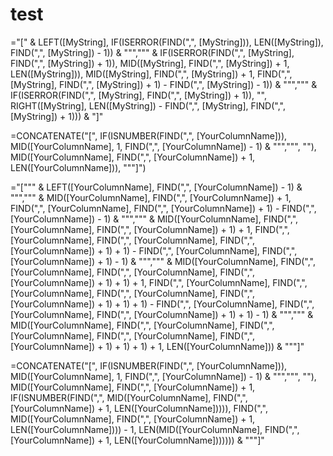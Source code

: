 # test
="[" & LEFT([MyString], IF(ISERROR(FIND(",", [MyString])), LEN([MyString]), FIND(",", [MyString]) - 1)) & """,""" & IF(ISERROR(FIND(",", [MyString], FIND(",", [MyString]) + 1)), MID([MyString], FIND(",", [MyString]) + 1, LEN([MyString])), MID([MyString], FIND(",", [MyString]) + 1, FIND(",", [MyString], FIND(",", [MyString]) + 1) - FIND(",", [MyString]) - 1)) & """,""" & IF(ISERROR(FIND(",", [MyString], FIND(",", [MyString]) + 1)), "", RIGHT([MyString], LEN([MyString]) - FIND(",", [MyString], FIND(",", [MyString]) + 1))) & "]"

=CONCATENATE("[", IF(ISNUMBER(FIND(",", [YourColumnName])), MID([YourColumnName], 1, FIND(",", [YourColumnName]) - 1) & """,""", ""), MID([YourColumnName], FIND(",", [YourColumnName]) + 1, LEN([YourColumnName])), """]")


="[""" & LEFT([YourColumnName], FIND(",", [YourColumnName]) - 1) & """,""" & MID([YourColumnName], FIND(",", [YourColumnName]) + 1, FIND(",", [YourColumnName], FIND(",", [YourColumnName]) + 1) - FIND(",", [YourColumnName]) - 1) & """,""" & MID([YourColumnName], FIND(",", [YourColumnName], FIND(",", [YourColumnName]) + 1) + 1, FIND(",", [YourColumnName], FIND(",", [YourColumnName], FIND(",", [YourColumnName]) + 1) + 1) - FIND(",", [YourColumnName], FIND(",", [YourColumnName]) + 1) - 1) & """,""" & MID([YourColumnName], FIND(",", [YourColumnName], FIND(",", [YourColumnName], FIND(",", [YourColumnName]) + 1) + 1) + 1, FIND(",", [YourColumnName], FIND(",", [YourColumnName], FIND(",", [YourColumnName], FIND(",", [YourColumnName]) + 1) + 1) + 1) - FIND(",", [YourColumnName], FIND(",", [YourColumnName], FIND(",", [YourColumnName]) + 1) + 1) - 1) & """,""" & MID([YourColumnName], FIND(",", [YourColumnName], FIND(",", [YourColumnName], FIND(",", [YourColumnName], FIND(",", [YourColumnName]) + 1) + 1) + 1) + 1, LEN([YourColumnName])) & """]"

=CONCATENATE("[", IF(ISNUMBER(FIND(",", [YourColumnName])), MID([YourColumnName], 1, FIND(",", [YourColumnName]) - 1) & """,""", ""), MID([YourColumnName], FIND(",", [YourColumnName]) + 1, IF(ISNUMBER(FIND(",", MID([YourColumnName], FIND(",", [YourColumnName]) + 1, LEN([YourColumnName])))), FIND(",", MID([YourColumnName], FIND(",", [YourColumnName]) + 1, LEN([YourColumnName]))) - 1, LEN(MID([YourColumnName], FIND(",", [YourColumnName]) + 1, LEN([YourColumnName])))))) & """]"

